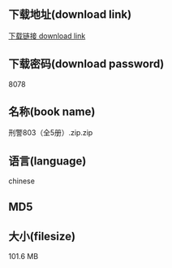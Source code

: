 ## 下载地址(download link)
[下载链接 download link](https://voluble-croquembouche-d321dc.netlify.app/?s=%E5%88%91%E8%AD%A6803%EF%BC%88%E5%85%A85%E5%86%8C%EF%BC%89.zip)

## 下载密码(download password)
8078

## 名称(book name)
刑警803（全5册）.zip.zip

## 语言(language)
chinese

## MD5


## 大小(filesize)
101.6 MB
